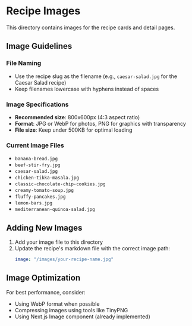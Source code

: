 # Recipe Images

This directory contains images for the recipe cards and detail pages.

## Image Guidelines

### File Naming
- Use the recipe slug as the filename (e.g., `caesar-salad.jpg` for the Caesar Salad recipe)
- Keep filenames lowercase with hyphens instead of spaces

### Image Specifications
- **Recommended size**: 800x600px (4:3 aspect ratio)
- **Format**: JPG or WebP for photos, PNG for graphics with transparency
- **File size**: Keep under 500KB for optimal loading

### Current Image Files
- `banana-bread.jpg`
- `beef-stir-fry.jpg`
- `caesar-salad.jpg`
- `chicken-tikka-masala.jpg`
- `classic-chocolate-chip-cookies.jpg`
- `creamy-tomato-soup.jpg`
- `fluffy-pancakes.jpg`
- `lemon-bars.jpg`
- `mediterranean-quinoa-salad.jpg`

## Adding New Images

1. Add your image file to this directory
2. Update the recipe's markdown file with the correct image path:
   ```yaml
   image: "/images/your-recipe-name.jpg"
   ```

## Image Optimization

For best performance, consider:
- Using WebP format when possible
- Compressing images using tools like TinyPNG
- Using Next.js Image component (already implemented)
